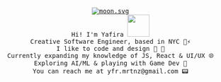 <p align="center">
  <br>
  <samp>
    <a href="https://moon-svg.minung.dev" >
  <img src="https://moon-svg.minung.dev/moon.svg?theme=basic" alt="moon.svg" align="center"/>
</a>
    <br>
    Hi! I'm Yafira <img src="https://media.giphy.com/media/XYyxh0R1XilajMWB8X/giphy.gif" height="50px">
      <br>Creative Software Engineer, based in NYC 🌸⚡️
        <br>I like to code and design 🤖 🎨
    <br>Currently expanding my knowledge of JS, React & UI/UX 🌐
    <br>Exploring AI/ML & playing with Game Dev 👾
    <br>You can reach me at yfr.mrtnz@gmail.com 📟
    <br>
    <br>
  </samp>
</p>
